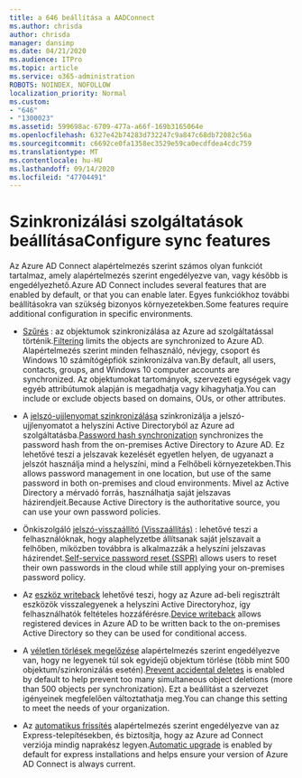 ```yaml
---
title: a 646 beállítása a AADConnect
ms.author: chrisda
author: chrisda
manager: dansimp
ms.date: 04/21/2020
ms.audience: ITPro
ms.topic: article
ms.service: o365-administration
ROBOTS: NOINDEX, NOFOLLOW
localization_priority: Normal
ms.custom:
- "646"
- "1300023"
ms.assetid: 599698ac-6709-477a-a66f-169b3165064e
ms.openlocfilehash: 6327e42b74283d732247c9a847c68db72082c56a
ms.sourcegitcommit: c6692ce0fa1358ec3529e59ca0ecdfdea4cdc759
ms.translationtype: MT
ms.contentlocale: hu-HU
ms.lasthandoff: 09/14/2020
ms.locfileid: "47704491"
---
```

# <a name="configure-sync-features"></a><span data-ttu-id="70a65-102">Szinkronizálási szolgáltatások beállítása</span><span class="sxs-lookup"><span data-stu-id="70a65-102">Configure sync features</span></span>

<span data-ttu-id="70a65-103">Az Azure AD Connect alapértelmezés szerint számos olyan funkciót tartalmaz, amely alapértelmezés szerint engedélyezve van, vagy később is engedélyezhető.</span><span class="sxs-lookup"><span data-stu-id="70a65-103">Azure AD Connect includes several features that are enabled by default, or that you can enable later.</span></span> <span data-ttu-id="70a65-104">Egyes funkciókhoz további beállításokra van szükség bizonyos környezetekben.</span><span class="sxs-lookup"><span data-stu-id="70a65-104">Some features require additional configuration in specific environments.</span></span>

- <span data-ttu-id="70a65-105">[Szűrés](https://docs.microsoft.com/azure/active-directory/connect/active-directory-aadconnectsync-configure-filtering) : az objektumok szinkronizálása az Azure ad szolgáltatással történik.</span><span class="sxs-lookup"><span data-stu-id="70a65-105">[Filtering](https://docs.microsoft.com/azure/active-directory/connect/active-directory-aadconnectsync-configure-filtering) limits the objects are synchronized to Azure AD.</span></span> <span data-ttu-id="70a65-106">Alapértelmezés szerint minden felhasználó, névjegy, csoport és Windows 10 számítógépfiók szinkronizálva van.</span><span class="sxs-lookup"><span data-stu-id="70a65-106">By default, all users, contacts, groups, and Windows 10 computer accounts are synchronized.</span></span> <span data-ttu-id="70a65-107">Az objektumokat tartományok, szervezeti egységek vagy egyéb attribútumok alapján is megadhatja vagy kihagyhatja.</span><span class="sxs-lookup"><span data-stu-id="70a65-107">You can include or exclude objects based on domains, OUs, or other attributes.</span></span>

- <span data-ttu-id="70a65-108">A [jelszó-ujjlenyomat szinkronizálása](https://docs.microsoft.com/azure/active-directory/connect/active-directory-aadconnectsync-implement-password-hash-synchronization) szinkronizálja a jelszó-ujjlenyomatot a helyszíni Active Directoryból az Azure ad szolgáltatásba.</span><span class="sxs-lookup"><span data-stu-id="70a65-108">[Password hash synchronization](https://docs.microsoft.com/azure/active-directory/connect/active-directory-aadconnectsync-implement-password-hash-synchronization) synchronizes the password hash from the on-premises Active Directory to Azure AD.</span></span> <span data-ttu-id="70a65-109">Ez lehetővé teszi a jelszavak kezelését egyetlen helyen, de ugyanazt a jelszót használja mind a helyszíni, mind a Felhőbeli környezetekben.</span><span class="sxs-lookup"><span data-stu-id="70a65-109">This allows password management in one location, but use of the same password in both on-premises and cloud environments.</span></span> <span data-ttu-id="70a65-110">Mivel az Active Directory a mérvadó forrás, használhatja saját jelszavas házirendjeit.</span><span class="sxs-lookup"><span data-stu-id="70a65-110">Because Active Directory is the authoritative source, you can use your own password policies.</span></span>

- <span data-ttu-id="70a65-111">Önkiszolgáló [jelszó-visszaállító (Visszaállítás)](https://docs.microsoft.com/azure/active-directory/authentication/quickstart-sspr) : lehetővé teszi a felhasználóknak, hogy alaphelyzetbe állítsanak saját jelszavait a felhőben, miközben továbbra is alkalmazzák a helyszíni jelszavas házirendet.</span><span class="sxs-lookup"><span data-stu-id="70a65-111">[Self-service password reset (SSPR)](https://docs.microsoft.com/azure/active-directory/authentication/quickstart-sspr) allows users to reset their own passwords in the cloud while still applying your on-premises password policy.</span></span>

- <span data-ttu-id="70a65-112">Az [eszköz writeback](https://docs.microsoft.com/azure/active-directory/connect/active-directory-aadconnect-feature-device-writeback) lehetővé teszi, hogy az Azure ad-beli regisztrált eszközök visszalegyenek a helyszíni Active Directoryhoz, így felhasználhatók feltételes hozzáférésre.</span><span class="sxs-lookup"><span data-stu-id="70a65-112">[Device writeback](https://docs.microsoft.com/azure/active-directory/connect/active-directory-aadconnect-feature-device-writeback) allows registered devices in Azure AD to be written back to the on-premises Active Directory so they can be used for conditional access.</span></span>

- <span data-ttu-id="70a65-113">A [véletlen törlések megelőzése](https://docs.microsoft.com/azure/active-directory/connect/active-directory-aadconnectsync-feature-prevent-accidental-deletes) alapértelmezés szerint engedélyezve van, hogy ne legyenek túl sok egyidejű objektum törlése (több mint 500 objektum/szinkronizálás esetén).</span><span class="sxs-lookup"><span data-stu-id="70a65-113">[Prevent accidental deletes](https://docs.microsoft.com/azure/active-directory/connect/active-directory-aadconnectsync-feature-prevent-accidental-deletes) is enabled by default to help prevent too many simultaneous object deletions (more than 500 objects per synchronization).</span></span> <span data-ttu-id="70a65-114">Ezt a beállítást a szervezet igényeinek megfelelően változtathatja meg.</span><span class="sxs-lookup"><span data-stu-id="70a65-114">You can change this setting to meet the needs of your organization.</span></span>

- <span data-ttu-id="70a65-115">Az [automatikus frissítés](https://docs.microsoft.com/azure/active-directory/connect/active-directory-aadconnect-feature-automatic-upgrade) alapértelmezés szerint engedélyezve van az Express-telepítésekben, és biztosítja, hogy az Azure ad Connect verziója mindig naprakész legyen.</span><span class="sxs-lookup"><span data-stu-id="70a65-115">[Automatic upgrade](https://docs.microsoft.com/azure/active-directory/connect/active-directory-aadconnect-feature-automatic-upgrade) is enabled by default for express installations and helps ensure your version of Azure AD Connect is always current.</span></span>
